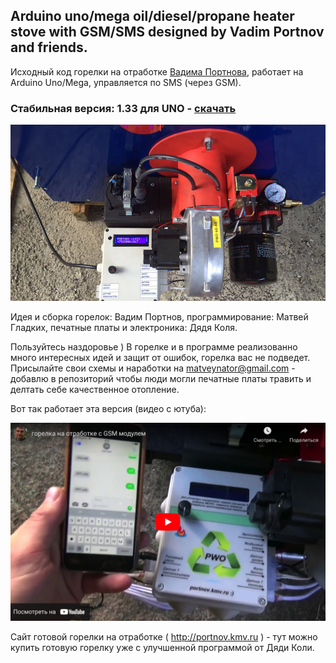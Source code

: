
## Arduino uno/mega oil/diesel/propane heater stove with GSM/SMS designed by Vadim Portnov and friends.
Исходный код горелки на отработке [Вадима Портнова](http://portnov.kmv.ru), работает на Arduino Uno/Mega, управляется по SMS (через GSM).  

### Стабильная версия: 1.33 для UNO - [скачать](https://github.com/matveynator/burner/archive/refs/tags/uno.zip)

<img src="https://raw.githubusercontent.com/matveynator/burner/main/burner-02.jpeg" width=600>

Идея и сборка горелок: Вадим Портнов, программирование: Матвей Гладких, печатные платы и электроника: Дядя Коля.

Пользуйтесь наздоровье ) В горелке и в программе реализованно много интересных идей и защит от ошибок, горелка вас не подведет.
Присылайте свои схемы и наработки на matveynator@gmail.com - добавлю в репозиторий чтобы люди могли печатные платы травить и делтать себе качественное отопление.

Вот так работает эта версия (видео с ютуба):

<a href="https://www.youtube.com/watch?v=IhUag1pTcPc"><img src="https://raw.githubusercontent.com/matveynator/burner/main/youtube.png" width="600" alt="Вот так работает эта версия (видео с ютуба):"></a>

Сайт готовой горелки на отработке ( http://portnov.kmv.ru ) - тут можно купить готовую горелку уже с улучшенной программой от Дяди Коли.
